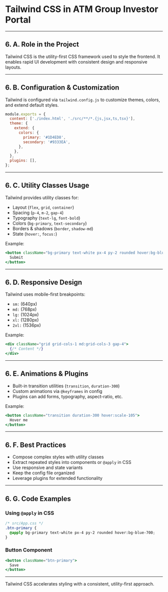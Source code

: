 # Tailwind CSS in ATM Group Investor Portal

---

## 6. A. Role in the Project

Tailwind CSS is the utility-first CSS framework used to style the frontend. It enables rapid UI development with consistent design and responsive layouts.

---

## 6. B. Configuration & Customization

Tailwind is configured via `tailwind.config.js` to customize themes, colors, and extend default styles.

```js
module.exports = {
  content: ['./index.html', './src/**/*.{js,jsx,ts,tsx}'],
  theme: {
    extend: {
      colors: {
        primary: '#1D4ED8',
        secondary: '#9333EA',
      },
    },
  },
  plugins: [],
};
```

---

## 6. C. Utility Classes Usage

Tailwind provides utility classes for:

- Layout (`flex`, `grid`, `container`)
- Spacing (`p-4`, `m-2`, `gap-4`)
- Typography (`text-lg`, `font-bold`)
- Colors (`bg-primary`, `text-secondary`)
- Borders & shadows (`border`, `shadow-md`)
- State (`hover:`, `focus:`)

Example:

```jsx
<button className="bg-primary text-white px-4 py-2 rounded hover:bg-blue-700">
  Submit
</button>
```

---

## 6. D. Responsive Design

Tailwind uses mobile-first breakpoints:

- `sm:` (640px)
- `md:` (768px)
- `lg:` (1024px)
- `xl:` (1280px)
- `2xl:` (1536px)

Example:

```jsx
<div className="grid grid-cols-1 md:grid-cols-3 gap-4">
  {/* Content */}
</div>
```

---

## 6. E. Animations & Plugins

- Built-in transition utilities (`transition`, `duration-300`)
- Custom animations via `@keyframes` in config
- Plugins can add forms, typography, aspect-ratio, etc.

Example:

```jsx
<button className="transition duration-300 hover:scale-105">
  Hover me
</button>
```

---

## 6. F. Best Practices

- Compose complex styles with utility classes
- Extract repeated styles into components or `@apply` in CSS
- Use responsive and state variants
- Keep the config file organized
- Leverage plugins for extended functionality

---

## 6. G. Code Examples

### Using `@apply` in CSS

```css
/* src/App.css */
.btn-primary {
  @apply bg-primary text-white px-4 py-2 rounded hover:bg-blue-700;
}
```

### Button Component

```jsx
<button className="btn-primary">
  Save
</button>
```

---

Tailwind CSS accelerates styling with a consistent, utility-first approach.